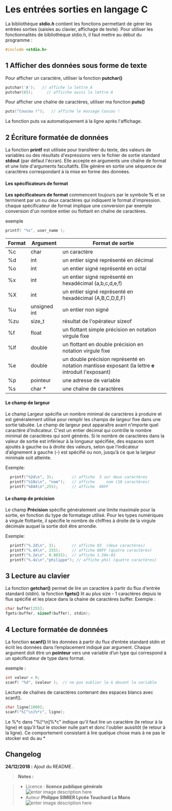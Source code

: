 ﻿# Les entrées sorties en langage C

La bibliothèque ***stdio.h*** contient les fonctions permettant de gérer les entrées sorties (saisies au clavier, affichage de texte). Pour utiliser les fonctionnalités de bibliothèque stdio.h, il faut mettre au début du programme :
```c
#include <stdio.h>
```

## 1 Afficher des données sous forme de texte
Pour afficher un caractère, utiliser la fonction **putchar()**
```c
putchar('A');   // affiche la lettre A
putchar(65);      // afficche aussi la lettre A
```
Pour afficher une chaîne de caractères,  utiliser ma fonction **puts()**
```c
puts("Coucou !");   // affiche le massage Coucou !
```
La fonction puts va automatiquement à la ligne après l'affichage.

## 2 Écriture formatée de données

La fonction **printf** est utilisée pour transférer du texte, des valeurs de variables ou des résultats d'expressions vers le fichier de sortie standard **stdout** (par défaut l'écran). Elle accepte en arguments une chaîne de format et une liste d'arguments facultatifs. Elle génère en sortie une séquence de caractères correspondant à  la mise en forme des données.

#### Les spécificateurs de format

**Les spécificateurs de format** commencent toujours par le symbole **%** et se terminent par un ou deux caractères qui indiquent le format d'impression.
chaque spécificateur de format implique une conversion par exemple conversion d'un nombre entier ou flottant en chaîne de caractères.

exemple
```c
printf( "%s", user_name );
```
 | Format | Argument | Format de sortie |
|----------|----------|------------------|
| %c | char | un caractère|
| %d | int  | un entier signé représenté en décimal|
| %o | int  | un entier signé représenté en octal|
| %x | int  | un entier signé représenté en hexadécimal (a,b,c,d,e,f) |
| %X | int  | un entier signé représenté en hexadécimal (A,B,C,D,E,F) |
| %u | unsigned int | un entier non signé|
| %zu | size_t | résultat de l'opérateur sizeof |
| %f | float| un flottant simple précision en notation virgule fixe|
| %lf | double | un flottant en double précision en notation virgule fixe | 
| %e | double | un double précision représenté en notation mantisse exposant (la lettre **e** introduit l'exposant) |
| %p | pointeur| une adresse de variable   |
| %s | char * | une chaîne de caractères |

#### Le champ de largeur

Le champ Largeur spécifie un nombre minimal de caractères à produire et est généralement utilisé pour remplir les champs de largeur fixe dans une sortie tabulée. Le champ  de largeur peut apparaître avant n’importe quel caractère d’indicateur. C'est un entier décimal  qui contrôle le nombre minimal de caractères qui sont générés. Si le nombre de caractères dans la valeur de sortie est inférieur à la longueur spécifiée, des espaces sont ajoutés à gauche ou à droite des valeurs, selon que l’indicateur d’alignement à gauche (-) est spécifié ou non, jusqu’à ce que la largeur minimale soit atteinte.

Exemple:
```c
  printf("%2d\n", 3);        // affiche  3 sur deux caractères
  printf("%10s\n", "nom");   // affiche     nom (10 caractères)
  printf("%04X\n",255);      // affiche  00FF  
```
#### Le champ de précision

Le champ **Précision** spécifie généralement une limite maximale pour la sortie, en fonction du type de formatage utilisé. Pour les types numériques à virgule flottante, il spécifie le nombre de chiffres à droite de la virgule décimale auquel la sortie doit être arrondie.

Exemple:
```c
  printf("%.2d\n", 3);       // affiche 03  (deux caractères)
  printf("%.4X\n", 255);     // affiche 00FF (quatre caractères)
  printf("%.2e\n", 0.0015);  // affiche 1.50e-03
  printf("%.4s\n","philippe"); // affiche phil (quatre caractères)
```


## 3 Lecture au clavier
La fonction **getchar()** permet de lire un caractère à partir du flux d'entrée standard (stdin).
la fonction **fgets()** lit au plus size - 1 caractères depuis le flux spécifié et les place dans
la chaine de caractères buffer.
Exemple :
```c
char buffer[255];
fgets(buffer, sizeof(buffer), stdin);
```
 
## 4 Lecture formatée de données
La fonction **scanf()** lit les données à partir du flux d’entrée standard stdin et écrit les données dans l’emplacement indiqué par argument. Chaque argument doit être un **pointeur** vers une variable d’un type qui correspond à un spécificateur de type dans format. 


exemple :
```c
int valeur = 0;
scanf( "%d", &valeur );  // ne pas oublier le & devant la variable
```
Lecture de chaînes de caractères contenant des espaces blancs avec scanf().

```c
char ligne[1000];
scanf("%[^\n]%*c", ligne);
```
Le %*c dans "%[^\n]%*c" indique qu'il faut lire un caractère  (le retour à la ligne) et qqu'il faut le stocker nulle part et donc l'oublier aussitôt (le retour à la ligne).  Ce comportement consistant à lire quelque chose mais à ne pas le stocker est du au \*

## Changelog

 **24/12/2018 :** Ajout du README . 
 
 
> **Notes :**


> - Licence : **licence publique générale** ![enter image description here](https://img.shields.io/badge/licence-GPL-green.svg)
> - Auteur **Philippe SIMIER Lycée Touchard Le Mans**
>  ![enter image description here](https://img.shields.io/badge/built-passing-green.svg)
<!-- TOOLBOX 

Génération des badges : https://shields.io/
Génération de ce fichier : https://stackedit.io/editor#



